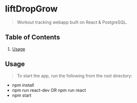 # liftDropGrow
> Workout tracking webapp built on React &amp; PostgreSQL.

## Table of Contents

1. [Usage](#Usage)

## Usage

> To start the app, run the following from the root directory:
- npm install
- npm run react-dev OR npm run react
- npm start